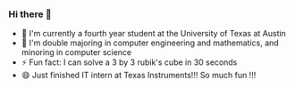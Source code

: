 ### Hi there 👋

- 🌱 I'm currently a fourth year student at the University of Texas at Austin
- 🔭 I'm double majoring in computer engineering and mathematics, and minoring in computer science
- ⚡ Fun fact: I can solve a 3 by 3 rubik's cube in 30 seconds
- 😄 Just finished IT intern at Texas Instruments!!! So much fun !!!
<!--
**danielyang2000/danielyang2000** is a ✨ _special_ ✨ repository because its `README.md` (this file) appears on your GitHub profile.

Here are some ideas to get you started:

- 🔭 I’m currently working on ...
- 🌱 I’m currently learning ...
- 👯 I’m looking to collaborate on ...
- 🤔 I’m looking for help with ...
- 💬 Ask me about ...
- 📫 How to reach me: ...
- 😄 Pronouns: ...
- ⚡ Fun fact: ...
-->
